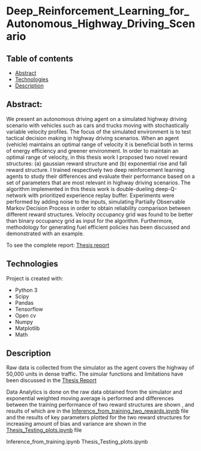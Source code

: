 # Deep_Reinforcement_Learning_for_Autonomous_Highway_Driving_Scenario


## Table of contents
* [Abstract](#general-info)
* [Technologies](#technologies)
* [Description](#Description)

## Abstract:
We present an autonomous driving agent on a simulated highway driving scenario with vehicles such as cars and trucks moving with stochastically variable velocity profiles. The focus of the simulated environment is to test tactical decision making in highway driving scenarios. When an agent (vehicle) maintains an optimal range of velocity it is beneficial both in terms of energy efficiency and greener environment. In order to maintain an optimal range of velocity, in this thesis work I proposed two novel reward structures: (a) gaussian reward structure and (b) exponential rise and fall reward structure. I trained respectively two deep reinforcement learning agents to study their differences and evaluate their performance based on a set of parameters that are most relevant in highway driving scenarios. The algorithm implemented in this thesis work is double-dueling deep-Q-network with prioritized experience replay buffer. Experiments were performed by adding noise to the inputs, simulating Partially Observable Markov Decision Process in order to obtain reliability comparison between different reward structures. Velocity occupancy grid was found to be better than binary occupancy grid as input for the algorithm. Furthermore, methodology for generating fuel efficient policies has been discussed and demonstrated with an example. 

To see the complete report: [Thesis report](http://urn.kb.se/resolve?urn=urn:nbn:se:kth:diva-289444)
	
## Technologies
Project is created with:
* Python 3
* Scipy
* Pandas
* Tensorflow
* Open cv
* Numpy
* Matplotlib
* Math
	
## Description
Raw data is collected from the simulator as the agent covers the highway of 50,000 units in dense traffic. The simular functions and limitations have been discussed in the [Thesis Report](http://urn.kb.se/resolve?urn=urn:nbn:se:kth:diva-289444)


Data Analytics is done on the raw data obtained from the simulator and exponential weighted moving average is performed and differences between the training performance of two reward structures are shown , and results of which are in the [Inference_from_training_two_rewards.ipynb](https://github.com/neilpradhan/Deep_reinforcement_learning_for_autonomous_highway_driving_scenario/blob/main/inference_from_training_two_rewards.ipynb) file and the results of key parameters plotted for the two reward structures for increasing amount of bias and variance are shown in the [Thesis_Testing_plots.ipynb](https://github.com/neilpradhan/Deep_reinforcement_learning_for_autonomous_highway_driving_scenario/blob/main/Thesis_Testing_Plots.ipynb) file



Inference_from_training.ipynb
Thesis_Testing_plots.ipynb


